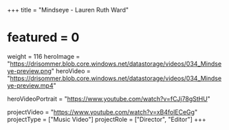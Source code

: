 +++
title = "Mindseye - Lauren Ruth Ward"
# featured = 0
weight = 116
heroImage = "https://drisommer.blob.core.windows.net/datastorage/videos/034_Mindseye-preview.png"
heroVideo = "https://drisommer.blob.core.windows.net/datastorage/videos/034_Mindseye-preview.mp4"

heroVideoPortrait = "https://www.youtube.com/watch?v=fCJj78gStHU"


projectVideo = "https://www.youtube.com/watch?v=xB4folECeGg"
projectType = ["Music Video"]
projectRole = ["Director", "Editor"]
+++
